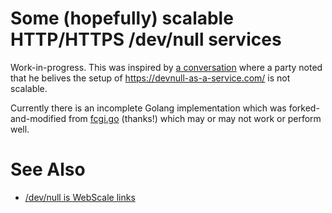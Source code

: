 # Some (hopefully) scalable HTTP/HTTPS /dev/null services

Work-in-progress. This was inspired by [a conversation](https://www.shlomifish.org/humour/fortunes/show.cgi?id=mongodb-vs-dev-null) where
a party noted that he belives the setup of https://devnull-as-a-service.com/
is not scalable.

Currently there is an incomplete Golang implementation which was
forked-and-modified from [fcgi.go](https://golang.org/pkg/net/http/fcgi/)
(thanks!) which may or may not work or perform well.

# See Also

* [/dev/null is WebScale links](http://shlomifishswiki.branchable.com/slash-dev-null_is_WebScale/)
